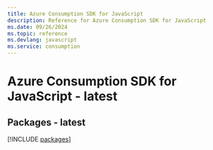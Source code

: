 ```yaml
---
title: Azure Consumption SDK for JavaScript
description: Reference for Azure Consumption SDK for JavaScript
ms.date: 09/26/2024
ms.topic: reference
ms.devlang: javascript
ms.service: consumption
---
```

# Azure Consumption SDK for JavaScript - latest
## Packages - latest
[!INCLUDE [packages](consumption-index.md)]